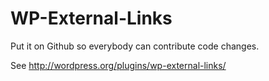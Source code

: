 WP-External-Links
=================

Put it on Github so everybody can contribute code changes.

See http://wordpress.org/plugins/wp-external-links/
